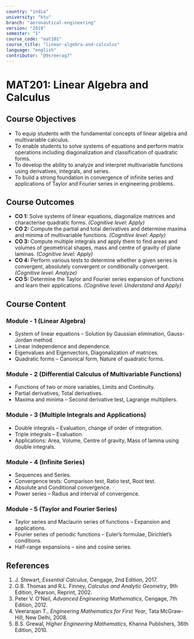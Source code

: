 ```yaml
---
country: "india"
university: "ktu"
branch: "aeronautical-engineering"
version: "2019"
semester: "1"
course_code: "mat101"
course_title: "linear-algebra-and-calculus"
language: "english"
contributor: "@9sreerag7"
---
```


# MAT201: Linear Algebra and Calculus

## Course Objectives
* To equip students with the fundamental concepts of linear algebra and multivariable calculus.
* To enable students to solve systems of equations and perform matrix operations including diagonalization and classification of quadratic forms.
* To develop the ability to analyze and interpret multivariable functions using derivatives, integrals, and series.
* To build a strong foundation in convergence of infinite series and applications of Taylor and Fourier series in engineering problems.

## Course Outcomes
* **CO 1:** Solve systems of linear equations, diagonalize matrices and characterise quadratic forms. *(Cognitive level: Apply)*
* **CO 2:** Compute the partial and total derivatives and determine maxima and minima of multivariable functions. *(Cognitive level: Apply)*
* **CO 3:** Compute multiple integrals and apply them to find areas and volumes of geometrical shapes, mass and centre of gravity of plane laminas. *(Cognitive level: Apply)*
* **CO 4:** Perform various tests to determine whether a given series is convergent, absolutely convergent or conditionally convergent. *(Cognitive level: Analyze)*
* **CO 5:** Determine the Taylor and Fourier series expansion of functions and learn their applications. *(Cognitive level: Understand and Apply)*

## Course Content

### Module - 1 (Linear Algebra)
* System of linear equations – Solution by Gaussian elimination, Gauss-Jordan method.
* Linear independence and dependence.
* Eigenvalues and Eigenvectors, Diagonalization of matrices.
* Quadratic forms – Canonical form, Nature of quadratic forms.

### Module - 2 (Differential Calculus of Multivariable Functions)
* Functions of two or more variables, Limits and Continuity.
* Partial derivatives, Total derivatives.
* Maxima and minima – Second derivative test, Lagrange multipliers.

### Module - 3 (Multiple Integrals and Applications)
* Double integrals – Evaluation, change of order of integration.
* Triple integrals – Evaluation.
* Applications: Area, Volume, Centre of gravity, Mass of lamina using double integrals.

### Module - 4 (Infinite Series)
* Sequences and Series.
* Convergence tests: Comparison test, Ratio test, Root test.
* Absolute and Conditional convergence.
* Power series – Radius and interval of convergence.

### Module - 5 (Taylor and Fourier Series)
* Taylor series and Maclaurin series of functions – Expansion and applications.
* Fourier series of periodic functions – Euler’s formulae, Dirichlet’s conditions.
* Half-range expansions – sine and cosine series.

## References
1. J. Stewart, *Essential Calculus*, Cengage, 2nd Edition, 2017.  
2. G.B. Thomas and R.L. Finney, *Calculus and Analytic Geometry*, 9th Edition, Pearson, Reprint, 2002.  
3. Peter V. O'Neil, *Advanced Engineering Mathematics*, Cengage, 7th Edition, 2012.  
4. Veerarajan T., *Engineering Mathematics for First Year*, Tata McGraw-Hill, New Delhi, 2008.  
5. B.S. Grewal, *Higher Engineering Mathematics*, Khanna Publishers, 36th Edition, 2010.
